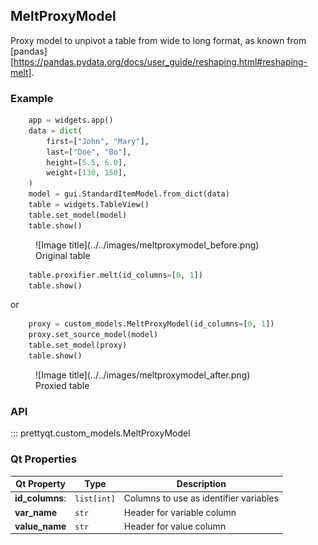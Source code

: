 ## MeltProxyModel

Proxy model to unpivot a table from wide to long format, as known from [pandas][https://pandas.pydata.org/docs/user_guide/reshaping.html#reshaping-melt].

### Example

```py
    app = widgets.app()
    data = dict(
        first=["John", "Mary"],
        last=["Doe", "Bo"],
        height=[5.5, 6.0],
        weight=[130, 150],
    )
    model = gui.StandardItemModel.from_dict(data)
    table = widgets.TableView()
    table.set_model(model)
    table.show()
```

<figure markdown>
  ![Image title](../../images/meltproxymodel_before.png)
  <figcaption>Original table</figcaption>
</figure>



```py
    table.proxifier.melt(id_columns=[0, 1])
    table.show()
```
or
```py
    proxy = custom_models.MeltProxyModel(id_columns=[0, 1])
    proxy.set_source_model(model)
    table.set_model(proxy)
    table.show()
```
<figure markdown>
  ![Image title](../../images/meltproxymodel_after.png)
  <figcaption>Proxied table</figcaption>
</figure>

### API

::: prettyqt.custom_models.MeltProxyModel

### Qt Properties

| Qt Property     | Type        | Description                             |
| ----------------|-------------| --------------------------------------- |
| **id_columns**: | `list[int]` | Columns to use as identifier variables  |
| **var_name**    | `str`       | Header for variable column              |
| **value_name**  | `str`       | Header for value column                 |
